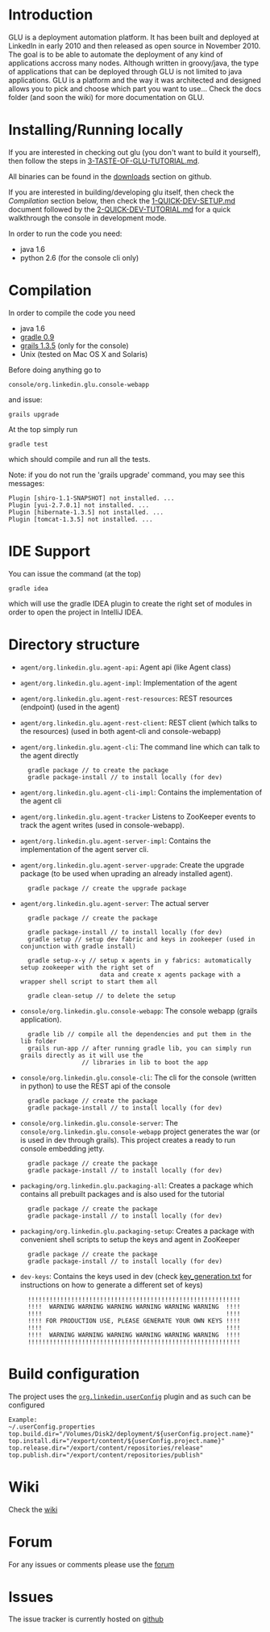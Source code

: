 Introduction
============
GLU is a deployment automation platform. It has been built and deployed at LinkedIn in early 2010
and then released as open source in November 2010. The goal is to be able to automate the
deployment of any kind of applications accross many nodes. Although written in groovy/java, the
type of applications that can be deployed through GLU is not limited to java applications. GLU is
a platform and the way it was architected and designed allows you to pick and choose which part you 
want to use... Check the docs folder (and soon the wiki) for more documentation on GLU.

Installing/Running locally
==========================
If you are interested in checking out glu (you don't want to build it yourself), then follow the steps in [3-TASTE-OF-GLU-TUTORIAL.md](https://github.com/linkedin/glu/blob/master/3-TASTE-OF-GLU-TUTORIAL.md).

All binaries can be found in the [downloads](https://github.com/linkedin/glu/downloads) section on github.

If you are interested in building/developing glu itself, then check the *Compilation* section below, then check the [1-QUICK-DEV-SETUP.md](https://github.com/linkedin/glu/blob/master/1-QUICK-DEV-SETUP.md) document followed by the [2-QUICK-DEV-TUTORIAL.md](https://github.com/linkedin/glu/blob/master/2-QUICK-DEV-TUTORIAL.md) for a quick
walkthrough the console in development mode.

In order to run the code you need:

* java 1.6
* python 2.6 (for the console cli only)

Compilation
===========
In order to compile the code you need

* java 1.6
* [gradle 0.9](http://www.gradle.org/)
* [grails 1.3.5](http://www.grails.org/) (only for the console)
* Unix (tested on Mac OS X and Solaris)

Before doing anything go to

    console/org.linkedin.glu.console-webapp

and issue:

    grails upgrade

At the top simply run

    gradle test

which should compile and run all the tests.

Note: if you do not run the 'grails upgrade' command, you may see this messages:

    Plugin [shiro-1.1-SNAPSHOT] not installed. ...
    Plugin [yui-2.7.0.1] not installed. ...
    Plugin [hibernate-1.3.5] not installed. ...
    Plugin [tomcat-1.3.5] not installed. ...

IDE Support
===========
You can issue the command (at the top)

    gradle idea

which will use the gradle IDEA plugin to create the right set of modules in order to open the
project in IntelliJ IDEA.

Directory structure
===================
* `agent/org.linkedin.glu.agent-api`:
Agent api (like Agent class)

* `agent/org.linkedin.glu.agent-impl`:
Implementation of the agent

* `agent/org.linkedin.glu.agent-rest-resources`:
REST resources (endpoint) (used in the agent)

* `agent/org.linkedin.glu.agent-rest-client`:
REST client (which talks to the resources) (used in both agent-cli and console-webapp)

* `agent/org.linkedin.glu.agent-cli`:
The command line which can talk to the agent directly

        gradle package // to create the package
        gradle package-install // to install locally (for dev)

* `agent/org.linkedin.glu.agent-cli-impl`:
Contains the implementation of the agent cli

* `agent/org.linkedin.glu.agent-tracker`
Listens to ZooKeeper events to track the agent writes (used in console-webapp).

* `agent/org.linkedin.glu.agent-server-impl`:
Contains the implementation of the agent server cli.

* `agent/org.linkedin.glu.agent-server-upgrade`:
Create the upgrade package (to be used when uprading an already installed agent).

        gradle package // create the upgrade package

* `agent/org.linkedin.glu.agent-server`:
The actual server

        gradle package // create the package

        gradle package-install // to install locally (for dev)
        gradle setup // setup dev fabric and keys in zookeeper (used in conjunction with gradle install)

        gradle setup-x-y // setup x agents in y fabrics: automatically setup zookeeper with the right set of
                            data and create x agents package with a wrapper shell script to start them all

        gradle clean-setup // to delete the setup

* `console/org.linkedin.glu.console-webapp`:
The console webapp (grails application).

        gradle lib // compile all the dependencies and put them in the lib folder
        grails run-app // after running gradle lib, you can simply run grails directly as it will use the
                       // libraries in lib to boot the app

* `console/org.linkedin.glu.console-cli`:
The cli for the console (written in python) to use the REST api of the console

        gradle package // create the package
        gradle package-install // to install locally (for dev)

* `console/org.linkedin.glu.console-server`:
The `console/org.linkedin.glu.console-webapp` project generates the war (or is used in dev through grails). This project creates a ready to run console embedding jetty.

        gradle package // create the package
        gradle package-install // to install locally (for dev)


* `packaging/org.linkedin.glu.packaging-all`:
Creates a package which contains all prebuilt packages and is also used for the tutorial

        gradle package // create the package
        gradle package-install // to install locally (for dev)

* `packaging/org.linkedin.glu.packaging-setup`:
Creates a package with convenient shell scripts to setup the keys and agent in ZooKeeper

        gradle package // create the package
        gradle package-install // to install locally (for dev)

* `dev-keys`:
Contains the keys used in dev (check [key_generation.txt](https://github.com/linkedin/glu/blob/master/dev-keys/key_generation.txt) for instructions on how to generate a different set of keys)

        !!!!!!!!!!!!!!!!!!!!!!!!!!!!!!!!!!!!!!!!!!!!!!!!!!!!!!!!!!!
        !!!!  WARNING WARNING WARNING WARNING WARNING WARNING  !!!!
        !!!!                                                   !!!!
        !!!! FOR PRODUCTION USE, PLEASE GENERATE YOUR OWN KEYS !!!!
        !!!!                                                   !!!!
        !!!!  WARNING WARNING WARNING WARNING WARNING WARNING  !!!!
        !!!!!!!!!!!!!!!!!!!!!!!!!!!!!!!!!!!!!!!!!!!!!!!!!!!!!!!!!!!

Build configuration
===================
The project uses the [`org.linkedin.userConfig`](https://github.com/linkedin/gradle-plugins/blob/master/README.md) plugin and as such can be configured

    Example:
    ~/.userConfig.properties
    top.build.dir="/Volumes/Disk2/deployment/${userConfig.project.name}"
    top.install.dir="/export/content/${userConfig.project.name}"
    top.release.dir="/export/content/repositories/release"
    top.publish.dir="/export/content/repositories/publish"

Wiki
====
Check the [wiki](https://github.com/linkedin/glu/wiki)

Forum
=====
For any issues or comments please use the [forum](http://glu.977617.n3.nabble.com/)

Issues
======
The issue tracker is currently hosted on [github](https://github.com/linkedin/glu/issues)